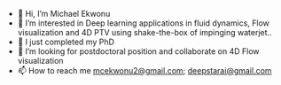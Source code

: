 - 👋 Hi, I’m Michael Ekwonu
- 👀 I’m interested in Deep learning applications in fluid dynamics, Flow visualization and 4D PTV using shake-the-box of impinging waterjet..
- 🌱 I just completed my PhD
- 💞️ I’m looking for postdoctoral position and collaborate on 4D Flow visualization 
- 📫 How to reach me mcekwonu2@gmail.com; deepstarai@gmail.com

<!---
mcekwonu/mcekwonu is a ✨ special ✨ repository because its `README.md` (this file) appears on your GitHub profile.
You can click the Preview link to take a look at your changes.
--->
